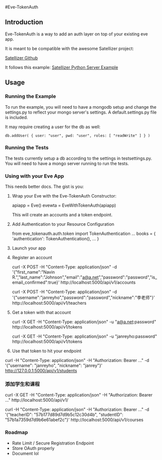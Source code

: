 #Eve-TokenAuth

## Introduction

Eve-TokenAuth is a way to add an auth layer on top of your existing eve app.

It is meant to be compatible with the awesome Satellizer project:

[Satellizer Github](https://github.com/sahat/satellizer/)

It follows this example: [Satellizer Python Server Example](https://github.com/sahat/satellizer/blob/master/examples/server/python/app.py)

## Usage

### Running the Example

To run the example, you will need to have a mongodb setup and change the settings.py to reflect your mongo server's
settings. A default.settings.py file is included.

It may require creating a user for the db as well:

``` 
db.addUser( { user: "user", pwd: "user", roles: [ "readWrite" ] } )
```

### Running the Tests
The tests currently setup a db according to the settings in testsettings.py. You will need to have a mongo server
running to run the tests.


### Using with your Eve App

This needs better docs. The gist is you:

1) Wrap your Eve with the Eve-TokenAuth Constructor:


    apiapp = Eve()
    evewta = EveWithTokenAuth(apiapp)


    This will create an accounts and a token endpoint.

2) Add Authentication to your Resource Configuration

    from eve_tokenauth.auth.token import TokenAuthentication
    ...
    books = {
        'authentication': TokenAuthentication(),
        ...
    }

3) Launch your app
4) Register an account

    curl -X POST -H "Content-Type: application/json" -d '{"first_name":"Navin R.","last_name":"Johnson","email":"a@a.net","password":"password","is_email_confirmed":true}' http://localhost:5000/api/v1/accounts
    
    curl -X POST -H "Content-Type: application/json" -d '{"username":"janreyho","password":"password","nickname":"李老师"}' http://localhost:5000/api/v1/teachers
5) Get a token with that account

    curl -X GET -H "Content-Type: application/json" -u "a@a.net:password" http://localhost:5000/api/v1/tokens
    
    curl -X GET -H "Content-Type: application/json" -u "janreyho:password" http://localhost:5000/api/v1/tokens
6) Use that token to hit your endpoint

curl -H "Content-Type: application/json" -H "Authorization: Bearer ..." -d '{"username": "janreyho", "nickname": "janrey"}' http://127.0.0.1:5000/api/v1/students

### 添加学生和课程
curl -X GET -H "Content-Type: application/json" -H "Authorization: Bearer ..." http://localhost:5000/api/v1/

curl -H "Content-Type: application/json" -H "Authorization: Bearer ..." -d '{"teacherID": "57b177d89d7d9b5c12c30d4b", "studentID": "57b1a7359d7d9b6e61abef2c"}' http://localhost:5000/api/v1/courses

### Roadmap

- Rate Limit / Secure Registration Endpoint
- Store OAuth properly
- Document lol